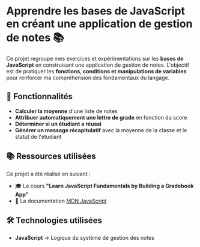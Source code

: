 # Apprendre les bases de JavaScript en créant une application de gestion de notes 📚

Ce projet regroupe mes exercices et expérimentations sur les **bases de JavaScript** en construisant une application de gestion de notes. L'objectif est de pratiquer les **fonctions, conditions et manipulations de variables** pour renforcer ma compréhension des fondamentaux du langage.

## 📂 Fonctionnalités

- **Calculer la moyenne** d'une liste de notes  
- **Attribuer automatiquement une lettre de grade** en fonction du score  
- **Déterminer si un étudiant a réussi**  
- **Générer un message récapitulatif** avec la moyenne de la classe et le statut de l'étudiant  

## 📚 Ressources utilisées

Ce projet a été réalisé en suivant :

- 🎓 Le cours **"Learn JavaScript Fundamentals by Building a Gradebook App"**
- 📖 La documentation [MDN JavaScript](https://developer.mozilla.org/fr/docs/Web/JavaScript)

## 🛠️ Technologies utilisées

- **JavaScript** → Logique du système de gestion des notes